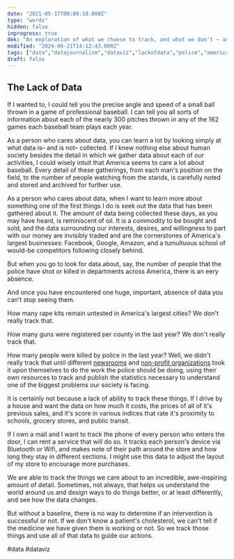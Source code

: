 ```yaml
---
date: "2021-05-17T08:00:10.000Z"
type: "words"
hidden: false
inprogress: true
dek: "An exploration of what we choose to track, and what we don't – and what that means if we want to make the world a better place"
modified: "2024-06-21T14:12:43.000Z"
tags: ["data","datajournalism","dataviz","lackofdata","police","america"]
draft: false
---
```

## The Lack of Data

If I wanted to, I could tell you the precise angle and speed of a small ball thrown in a game of professional baseball. I can tell you all sorts of information about each of the nearly 300 pitches thrown in any of the 162 games each baseball team plays each year.

As a person who cares about data, you can learn a lot by looking simply at what data is– and is not– collected. If I knew nothing else about human society besides the detail in which we gather data about each of our activities, I could wisely intuit that America seems to care a lot about baseball. Every detail of these gatherings, from each man's position on the field, to the number of people watching from the stands, is carefully noted and stored and archived for further use.

As a person who cares about data, when I want to learn more about something one of the first things I do is seek out the data that has been gathered about it. The amount of data being collected these days, as you may have heard, is reminiscent of oil. It is a commodity to be bought and sold, and the data surrounding our interests, desires, and willingness to part with our money are invisibly traded and are the cornerstones of America's largest businesses: Facebook, Google, Amazon, and a tumultuous school of would-be competitors following closely behind.

But when you go to look for data about, say, the number of people that the police have shot or killed in departments across America, there is an eery absence.

And once you have encountered one huge, important, absence of data you can't stop seeing them.

How many rape kits remain untested in America's largest cities? We don't really track that.

How many guns were registered per county in the last year? We don't really track that.

How many people were killed by police in the last year? Well, we didn't really track that until different [newsrooms](https://www.theguardian.com/us-news/ng-interactive/2015/jun/01/the-counted-police-killings-us-database) and [non-profit organizations](https://mappingpoliceviolence.org) took it upon themselves to do the work the police should be doing, using their own resources to track and publish the statistics necessary to understand one of the biggest problems our society is facing.

It is certainly not because a lack of ability to track these things. If I drive by a house and want the data on how much it costs, the prices of all of it's previous sales, and it's score in various indices that rate it's proximity to schools, grocery stores, and public transit.

If I own a mall and I want to track the phone of every person who enters the door, I can rent a service that will do so. It tracks each person's device via Bluetooth or Wifi, and makes note of their path around the store and how long they stay in different sections. I might use this data to adjust the layout of my store to encourage more purchases.

We are able to track the things we care about to an incredible, awe-inspiring amount of detail. Sometimes, not always, that helps us understand the world around us and design ways to do things better, or at least differently, and see how the data changes.

But without a baseline, there is no way to determine if an intervention is successful or not. If we don't know a patient's cholesterol, we can't tell if the medicine we have given them is working or not. So we track those things and use all of that data to guide our actions.

#data #dataviz
